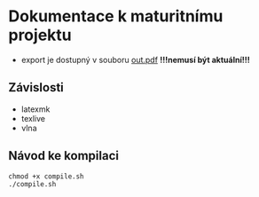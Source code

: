 # Dokumentace k maturitnímu projektu

- export je dostupný v souboru [out.pdf](https://github.com/GrimirCZ/maturitni-projekt-dokumentace/blob/master/out.pdf) **!!!nemusí být aktuální!!!**

## Závislosti

- latexmk
- texlive
- vlna

## Návod ke kompilaci

```shell
chmod +x compile.sh
./compile.sh
```
